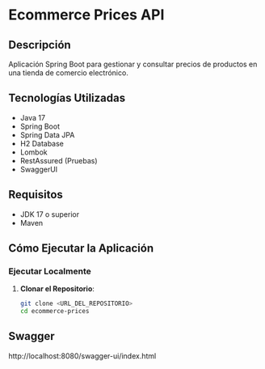 # Ecommerce Prices API

## Descripción

Aplicación Spring Boot para gestionar y consultar precios de productos en una tienda de comercio electrónico.

## Tecnologías Utilizadas

- Java 17
- Spring Boot
- Spring Data JPA
- H2 Database
- Lombok
- RestAssured (Pruebas)
- SwaggerUI

## Requisitos

- JDK 17 o superior
- Maven

## Cómo Ejecutar la Aplicación

### Ejecutar Localmente

1. **Clonar el Repositorio**:

   ```bash
   git clone <URL_DEL_REPOSITORIO>
   cd ecommerce-prices
   
## Swagger

http://localhost:8080/swagger-ui/index.html
